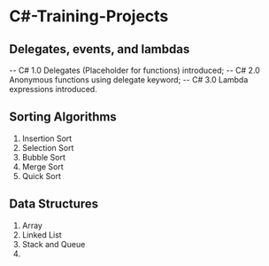 # C#-Training-Projects
## Delegates, events, and lambdas
  -- C# 1.0 Delegates (Placeholder for functions) introduced;
  -- C# 2.0 Anonymous functions using delegate keyword;
  -- C# 3.0 Lambda expressions introduced.
  
## Sorting Algorithms
1. Insertion Sort
2. Selection Sort
3. Bubble Sort
4. Merge Sort
5. Quick Sort
  
## Data Structures
1. Array
2. Linked List
3. Stack and Queue
4. 
